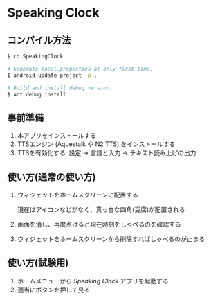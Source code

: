 # Speaking Clock

## コンパイル方法

```sh
$ cd SpeakingClock

# Generate local.properties at only first time.
$ android update project -p .

# Build and install debug version.
$ ant debug install
```

## 事前準備

1.  本アプリをインストールする
2.  TTSエンジン (Aquestalk や N2 TTS) をインストールする
3.  TTSを有効化する: 設定 → 言語と入力 → テキスト読み上げの出力

## 使い方(通常の使い方)

1.  ウィジェットをホームスクリーンに配置する

    現在はアイコンなどがなく、真っ白な四角(豆腐)が配置される

2.  画面を消し、再度点けると現在時刻をしゃべるのを確認する
3.  ウィジェットをホームスクリーンから削除すればしゃべるのが止まる

## 使い方(試験用)

1.  ホームメニューから *Speaking Clock* アプリを起動する
2.  適当にボタンを押して見る
